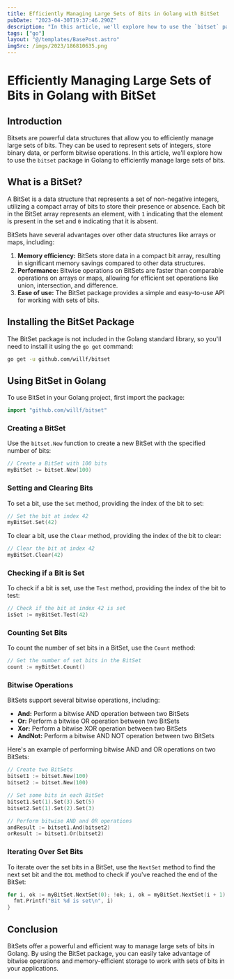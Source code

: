 ```yaml
---
title: Efficiently Managing Large Sets of Bits in Golang with BitSet
pubDate: "2023-04-30T19:37:46.290Z"
description: "In this article, we'll explore how to use the `bitset` package in Golang to efficiently manage large sets of bits."
tags: ["go"]
layout: "@/templates/BasePost.astro"
imgSrc: /imgs/2023/186810635.png
---
```

# Efficiently Managing Large Sets of Bits in Golang with BitSet

## Introduction

Bitsets are powerful data structures that allow you to efficiently manage large sets of bits. They can be used to represent sets of integers, store binary data, or perform bitwise operations. In this article, we'll explore how to use the `bitset` package in Golang to efficiently manage large sets of bits.

## What is a BitSet?

A BitSet is a data structure that represents a set of non-negative integers, utilizing a compact array of bits to store their presence or absence. Each bit in the BitSet array represents an element, with `1` indicating that the element is present in the set and `0` indicating that it is absent.

BitSets have several advantages over other data structures like arrays or maps, including:

1. **Memory efficiency:** BitSets store data in a compact bit array, resulting in significant memory savings compared to other data structures.
2. **Performance:** Bitwise operations on BitSets are faster than comparable operations on arrays or maps, allowing for efficient set operations like union, intersection, and difference.
3. **Ease of use:** The BitSet package provides a simple and easy-to-use API for working with sets of bits.

## Installing the BitSet Package

The BitSet package is not included in the Golang standard library, so you'll need to install it using the `go get` command:

```bash
go get -u github.com/willf/bitset
```

## Using BitSet in Golang

To use BitSet in your Golang project, first import the package:

```go
import "github.com/willf/bitset"
```

### Creating a BitSet

Use the `bitset.New` function to create a new BitSet with the specified number of bits:

```go
// Create a BitSet with 100 bits
myBitSet := bitset.New(100)
```

### Setting and Clearing Bits

To set a bit, use the `Set` method, providing the index of the bit to set:

```go
// Set the bit at index 42
myBitSet.Set(42)
```

To clear a bit, use the `Clear` method, providing the index of the bit to clear:

```go
// Clear the bit at index 42
myBitSet.Clear(42)
```

### Checking if a Bit is Set

To check if a bit is set, use the `Test` method, providing the index of the bit to test:

```go
// Check if the bit at index 42 is set
isSet := myBitSet.Test(42)
```

### Counting Set Bits

To count the number of set bits in a BitSet, use the `Count` method:

```go
// Get the number of set bits in the BitSet
count := myBitSet.Count()
```

### Bitwise Operations

BitSets support several bitwise operations, including:

- **And:** Perform a bitwise AND operation between two BitSets
- **Or:** Perform a bitwise OR operation between two BitSets
- **Xor:** Perform a bitwise XOR operation between two BitSets
- **AndNot:** Perform a bitwise AND NOT operation between two BitSets

Here's an example of performing bitwise AND and OR operations on two BitSets:

```go
// Create two BitSets
bitset1 := bitset.New(100)
bitset2 := bitset.New(100)

// Set some bits in each BitSet
bitset1.Set(1).Set(3).Set(5)
bitset2.Set(1).Set(2).Set(3)

// Perform bitwise AND and OR operations
andResult := bitset1.And(bitset2)
orResult := bitset1.Or(bitset2)
```

### Iterating Over Set Bits

To iterate over the set bits in a BitSet, use the `NextSet` method to find the next set bit and the `EOL` method to check if you've reached the end of the BitSet:

```go
for i, ok := myBitSet.NextSet(0); !ok; i, ok = myBitSet.NextSet(i + 1) {
  fmt.Printf("Bit %d is set\n", i)
}
```

## Conclusion

BitSets offer a powerful and efficient way to manage large sets of bits in Golang. By using the BitSet package, you can easily take advantage of bitwise operations and memory-efficient storage to work with sets of bits in your applications.
